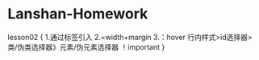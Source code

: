 # Lanshan-Homework
lesson02
{
1.通过<link>标签引入
2.=width+margin
3.：hover
行内样式>id选择器>类/伪类选择器》元素/伪元素选择器
！important
}
